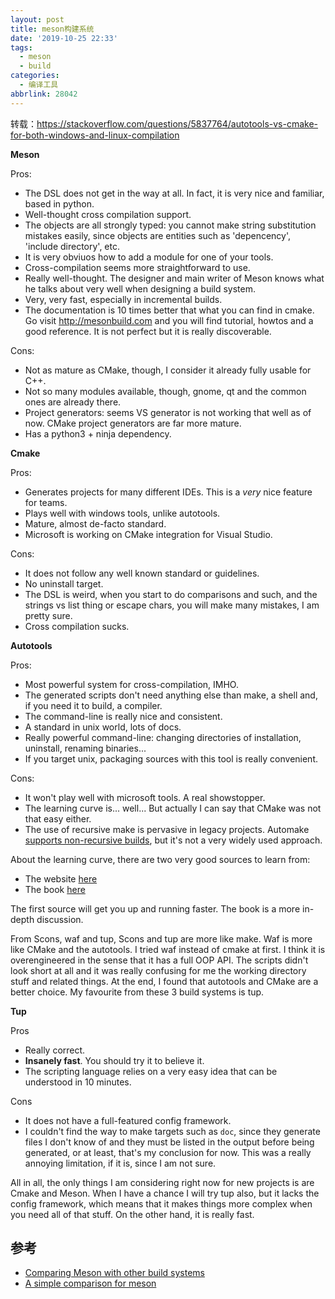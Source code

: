 ```yaml
---
layout: post
title: meson构建系统
date: '2019-10-25 22:33'
tags:
  - meson
  - build
categories:
  - 编译工具
abbrlink: 28042
---
```


转载：https://stackoverflow.com/questions/5837764/autotools-vs-cmake-for-both-windows-and-linux-compilation

<!--more-->

**Meson**

Pros:

- The DSL does not get in the way at all. In fact, it is very nice and familiar, based in python.
- Well-thought cross compilation support.
- The objects are all strongly typed: you cannot make string  substitution mistakes easily, since objects are entities such as  'depencency', 'include directory', etc.
- It is very obviuos how to add a module for one of your tools.
- Cross-compilation seems more straightforward to use.
- Really well-thought. The designer and main writer of Meson knows what  he talks about very well when designing a build system.
- Very, very fast, especially in incremental builds.
- The documentation is 10 times better that what you can find in cmake. Go visit <http://mesonbuild.com> and you will find tutorial, howtos and a good reference. It is not perfect but it is really discoverable.

Cons:

- Not as mature as CMake, though, I consider it already fully usable for C++.
- Not so many modules available, though, gnome, qt and the common ones are already there.
- Project generators: seems VS generator is not working that well as of now. CMake project generators are far more mature.
- Has a python3 + ninja dependency.

**Cmake**

Pros:

- Generates projects for many different IDEs. This is a *very* nice feature for teams.
- Plays well with windows tools, unlike autotools.
- Mature, almost de-facto standard.
- Microsoft is working on CMake integration for Visual Studio.

Cons:

- It does not follow any well known standard or guidelines.
- No uninstall target.
- The DSL is weird, when you start to do comparisons and such, and the  strings vs list thing or escape chars, you will make many mistakes, I  am pretty sure.
- Cross compilation sucks.

**Autotools**

Pros:

- Most powerful system for cross-compilation, IMHO.
- The generated scripts don't need anything else than make, a shell and, if you need it to build, a compiler.
- The command-line is really nice and consistent.
- A standard in unix world, lots of docs.
- Really powerful command-line: changing directories of installation, uninstall, renaming binaries...
- If you target unix, packaging sources with this tool is really convenient.

Cons:

- It won't play well with microsoft tools. A real showstopper.
- The learning curve is... well... But actually I can say that CMake was not that easy either.
- The use of recursive make is pervasive in legacy projects. Automake [supports non-recursive builds](https://autotools.io/automake/nonrecursive.html), but it's not a very widely used approach.

About the learning curve, there are two very good sources to learn from:

- The website [here](https://www.flameeyes.eu/autotools-mythbuster/)
- The book [here](http://www.nostarch.com/autotools.htm)

The first source will get you up and running faster. The book is a more in-depth discussion.

From Scons, waf and tup, Scons and tup are more like make. Waf is  more like CMake and the autotools. I tried waf instead of cmake at  first. I think it is overengineered in the sense that it has a full OOP  API. The scripts didn't look short at all and it was really confusing  for me the working directory stuff and related things. At the end, I  found that autotools and CMake are a better choice. My favourite from  these 3 build systems is tup.

**Tup**

Pros

- Really correct.
- **Insanely fast**. You should try it to believe it.
- The scripting language relies on a very easy idea that can be understood in 10 minutes.

Cons

- It does not have a full-featured config framework.
- I couldn't find the way to make targets such as `doc`,  since  they generate files I don't know of and they must be listed in the  output before being generated, or at least, that's my conclusion for  now. This was a really annoying limitation, if it is, since I am not  sure.

All in all, the only things I am considering right now for new  projects is are Cmake and Meson. When I have a chance I will try tup  also, but it lacks the config framework, which means that it makes  things more complex when you need all of that stuff. On the other hand,  it is really fast.

## 参考

- [Comparing Meson with other build systems](https://mesonbuild.com/Comparisons.html)
- [A simple comparison for meson](https://mesonbuild.com/Simple-comparison.html)
